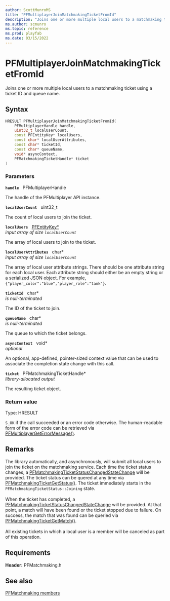 ```yaml
---
author: ScottMunroMS
title: "PFMultiplayerJoinMatchmakingTicketFromId"
description: "Joins one or more multiple local users to a matchmaking ticket using a ticket ID and queue name."
ms.author: scmunro
ms.topic: reference
ms.prod: playfab
ms.date: 03/15/2022
---
```


# PFMultiplayerJoinMatchmakingTicketFromId  

Joins one or more multiple local users to a matchmaking ticket using a ticket ID and queue name.  

## Syntax  
  
```cpp
HRESULT PFMultiplayerJoinMatchmakingTicketFromId(  
    PFMultiplayerHandle handle,  
    uint32_t localUserCount,  
    const PFEntityKey* localUsers,  
    const char* localUserAttributes,  
    const char* ticketId,  
    const char* queueName,  
    void* asyncContext,  
    PFMatchmakingTicketHandle* ticket  
)  
```  
  
### Parameters  
  
**`handle`** &nbsp; PFMultiplayerHandle  
  
The handle of the PFMultiplayer API instance.  
  
**`localUserCount`** &nbsp; uint32_t  
  
The count of local users to join the ticket.  
  
**`localUsers`** &nbsp; [PFEntityKey*](../../pfmultiplayer/pfentitykey_clientsdk.md)  
*input array of size `localUserCount`*  
  
The array of local users to join to the ticket.  
  
**`localUserAttributes`** &nbsp; char*  
*input array of size `localUserCount`*  
  
The array of local user attribute strings. There should be one attribute string for each local user. Each attribute string should either be an empty string or a serialized JSON object. For example, ```{"player_color":"blue","player_role":"tank"}```.  
  
**`ticketId`** &nbsp; char*  
*is null-terminated*  
  
The ID of the ticket to join.  
  
**`queueName`** &nbsp; char*  
*is null-terminated*  
  
The queue to which the ticket belongs.  
  
**`asyncContext`** &nbsp; void*  
*optional*  
  
An optional, app-defined, pointer-sized context value that can be used to associate the completion state change with this call.  
  
**`ticket`** &nbsp; PFMatchmakingTicketHandle*  
*library-allocated output*  
  
The resulting ticket object.  
  
  
### Return value
Type: HRESULT
  
```S_OK``` if the call succeeded or an error code otherwise. The human-readable form of the error code can be retrieved via [PFMultiplayerGetErrorMessage()](../../pfmultiplayer/functions/pfmultiplayergeterrormessage.md).
  
## Remarks  
  
The library automatically, and asynchronously, will submit all local users to join the ticket on the matchmaking service. Each time the ticket status changes, a [PFMatchmakingTicketStatusChangedStateChange](../structs/pfmatchmakingticketstatuschangedstatechange.md) will be provided. The ticket status can be quered at any time via [PFMatchmakingTicketGetStatus()](pfmatchmakingticketgetstatus.md). The ticket immediately starts in the ```PFMatchmakingTicketStatus::Joining``` state. <br /><br /> When the ticket has completed, a [PFMatchmakingTicketStatusChangedStateChange](../structs/pfmatchmakingticketstatuschangedstatechange.md) will be provided. At that point, a match will have been found or the ticket stopped due to failure. On success, the match that was found can be queried via [PFMatchmakingTicketGetMatch()](pfmatchmakingticketgetmatch.md).   <br /><br /> All existing tickets in which a local user is a member will be canceled as part of this operation.
  
## Requirements  
  
**Header:** PFMatchmaking.h
  
## See also  
[PFMatchmaking members](../pfmatchmaking_members.md)  

  
  
